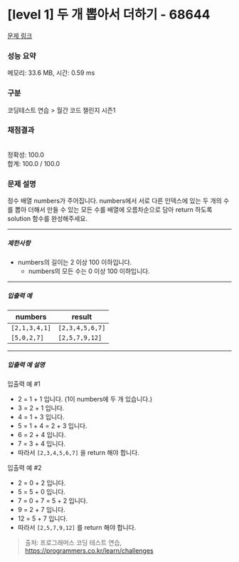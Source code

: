 # [level 1] 두 개 뽑아서 더하기 - 68644 

[문제 링크](https://school.programmers.co.kr/learn/courses/30/lessons/68644?language=javascript) 

### 성능 요약

메모리: 33.6 MB, 시간: 0.59 ms

### 구분

코딩테스트 연습 > 월간 코드 챌린지 시즌1

### 채점결과

<br/>정확성: 100.0<br/>합계: 100.0 / 100.0

### 문제 설명

<p style="user-select: auto;">정수 배열 numbers가 주어집니다. numbers에서 서로 다른 인덱스에 있는 두 개의 수를 뽑아 더해서 만들 수 있는 모든 수를 배열에 오름차순으로 담아 return 하도록 solution 함수를 완성해주세요.</p>

<hr style="user-select: auto;">

<h5 style="user-select: auto;">제한사항</h5>

<ul style="user-select: auto;">
<li style="user-select: auto;">numbers의 길이는 2 이상 100 이하입니다.

<ul style="user-select: auto;">
<li style="user-select: auto;">numbers의 모든 수는 0 이상 100 이하입니다.</li>
</ul></li>
</ul>

<hr style="user-select: auto;">

<h5 style="user-select: auto;">입출력 예</h5>
<table class="table" style="user-select: auto;">
        <thead style="user-select: auto;"><tr style="user-select: auto;">
<th style="user-select: auto;">numbers</th>
<th style="user-select: auto;">result</th>
</tr>
</thead>
        <tbody style="user-select: auto;"><tr style="user-select: auto;">
<td style="user-select: auto;"><code style="user-select: auto;">[2,1,3,4,1]</code></td>
<td style="user-select: auto;"><code style="user-select: auto;">[2,3,4,5,6,7]</code></td>
</tr>
<tr style="user-select: auto;">
<td style="user-select: auto;"><code style="user-select: auto;">[5,0,2,7]</code></td>
<td style="user-select: auto;"><code style="user-select: auto;">[2,5,7,9,12]</code></td>
</tr>
</tbody>
      </table>
<hr style="user-select: auto;">

<h5 style="user-select: auto;">입출력 예 설명</h5>

<p style="user-select: auto;">입출력 예 #1</p>

<ul style="user-select: auto;">
<li style="user-select: auto;">2 = 1 + 1 입니다. (1이 numbers에 두 개 있습니다.)</li>
<li style="user-select: auto;">3 = 2 + 1 입니다.</li>
<li style="user-select: auto;">4 = 1 + 3 입니다.</li>
<li style="user-select: auto;">5 = 1 + 4 = 2 + 3 입니다.</li>
<li style="user-select: auto;">6 = 2 + 4 입니다.</li>
<li style="user-select: auto;">7 = 3 + 4 입니다.</li>
<li style="user-select: auto;">따라서 <code style="user-select: auto;">[2,3,4,5,6,7]</code> 을 return 해야 합니다.</li>
</ul>

<p style="user-select: auto;">입출력 예 #2</p>

<ul style="user-select: auto;">
<li style="user-select: auto;">2 = 0 + 2 입니다.</li>
<li style="user-select: auto;">5 = 5 + 0 입니다.</li>
<li style="user-select: auto;">7 = 0 + 7 = 5 + 2 입니다.</li>
<li style="user-select: auto;">9 = 2 + 7 입니다.</li>
<li style="user-select: auto;">12 = 5 + 7 입니다.</li>
<li style="user-select: auto;">따라서 <code style="user-select: auto;">[2,5,7,9,12]</code> 를 return 해야 합니다.</li>
</ul>


> 출처: 프로그래머스 코딩 테스트 연습, https://programmers.co.kr/learn/challenges